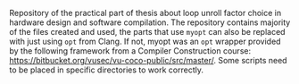 Repository of the practical part of thesis about loop unroll factor choice in hardware design and software compilation. The repository contains majority of the files created and used, the parts that use `myopt` can also be replaced with just using `opt` from Clang. If not, myopt was an `opt` wrapper provided by the following framework from a Compiler Construction course: https://bitbucket.org/vusec/vu-coco-public/src/master/. Some scripts need to be placed in specific directories to work correctly.
